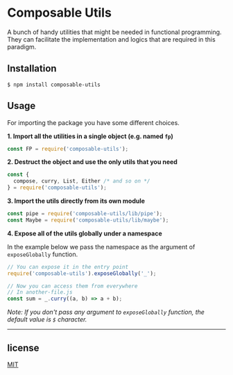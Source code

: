 # Composable Utils

A bunch of handy utilities that might be needed in functional programming. They can facilitate the implementation and logics that are required in this paradigm.

## Installation
```
$ npm install composable-utils
```

## Usage

For importing the package you have some different choices.

**1. Import all the utilities in a single object (e.g. named `fp`)**

```javascript
const FP = require('composable-utils');
```

**2. Destruct the object and use the only utils that you need**

```javascript
const {
  compose, curry, List, Either /* and so on */
} = require('composable-utils');
```

**3. Import the utils directly from its own module**

```javascript
const pipe = require('composable-utils/lib/pipe');
const Maybe = require('composable-utils/lib/maybe');
```

**4. Expose all of the utils globally under a namespace**

In the example below we pass the namespace as the argument of `exposeGlobally` function.

```javascript
// You can expose it in the entry point
require('composable-utils').exposeGlobally('_');

// Now you can access them from everywhere
// In another-file.js
const sum = _.curry((a, b) => a + b);
```

*Note: If you don't pass any argument to `exposeGlobally` function, the default value is `$` character.*

---

## license

[MIT](https://github.com/Babak-Gholamzadeh/composable-utils/blob/master/LICENSE)
















